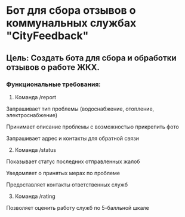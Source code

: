 # Бот для сбора отзывов о коммунальных службах "CityFeedback"
## Цель: Создать бота для сбора и обработки отзывов о работе ЖКХ.

### Функциональные требования:

1. Команда /report

Запрашивает тип проблемы (водоснабжение, отопление, электроснабжение)

Принимает описание проблемы с возможностью прикрепить фото

Запрашивает адрес и контакты для обратной связи

2. Команда /status

Показывает статус последних отправленных жалоб

Уведомляет о принятых мерах по проблеме

Предоставляет контакты ответственных служб

3. Команда /rating

Позволяет оценить работу служб по 5-балльной шкале

